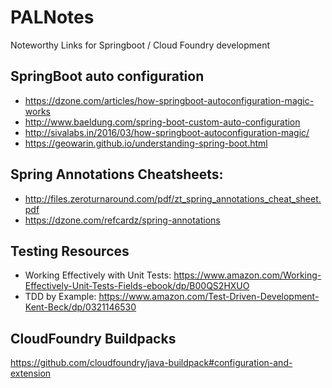 # PALNotes
Noteworthy Links for Springboot / Cloud Foundry development

## SpringBoot auto configuration
* https://dzone.com/articles/how-springboot-autoconfiguration-magic-works
* http://www.baeldung.com/spring-boot-custom-auto-configuration
* http://sivalabs.in/2016/03/how-springboot-autoconfiguration-magic/
* https://geowarin.github.io/understanding-spring-boot.html

## Spring Annotations Cheatsheets:

* http://files.zeroturnaround.com/pdf/zt_spring_annotations_cheat_sheet.pdf
* https://dzone.com/refcardz/spring-annotations

## Testing Resources
* Working Effectively with Unit Tests: https://www.amazon.com/Working-Effectively-Unit-Tests-Fields-ebook/dp/B00QS2HXUO
* TDD by Example: https://www.amazon.com/Test-Driven-Development-Kent-Beck/dp/0321146530

## CloudFoundry Buildpacks
https://github.com/cloudfoundry/java-buildpack#configuration-and-extension
